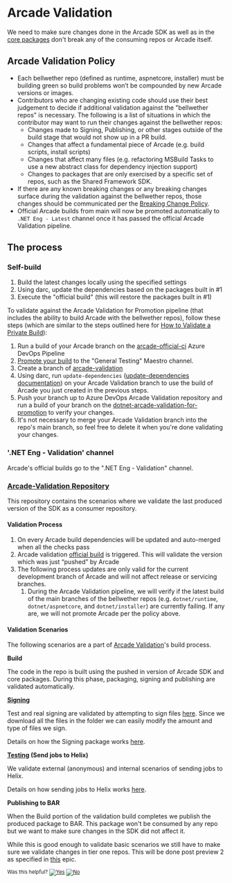 # Arcade Validation

We need to make sure changes done in the Arcade SDK as well as in the [core packages](https://github.com/dotnet/arcade/tree/master/Documentation/CorePackages) don't break any of the consuming repos or Arcade itself. 

## Arcade Validation Policy

- Each bellwether repo (defined as runtime, aspnetcore, installer) must be building green so build problems won’t be compounded by new Arcade versions or images.
- Contributors who are changing existing code should use their best judgement to decide if additional validation against the "bellwether repos" is necessary. The following is a list of situations in which the contributor may want to run their changes against the bellwether repos: 
  - Changes made to Signing, Publishing, or other stages outside of the build stage that would not show up in a PR build. 
  - Changes that affect a fundamental piece of Arcade (e.g. build scripts, install scripts)
  - Changes that affect many files (e.g. refactoring MSBuild Tasks to use a new abstract class for dependency injection support)
  - Changes to packages that are only exercised by a specific set of repos, such as the Shared Framework SDK. 
- If there are any known breaking changes or any breaking changes surface during the validation against the bellwether repos, those changes should be communicated per the [Breaking Change Policy](../Policy/ChangesPolicy.md).
- Official Arcade builds from main will now be promoted automatically to `.NET Eng - Latest` channel once it has passed the official Arcade Validation pipeline. 

## The process

### Self-build

1. Build the latest changes locally using the specified settings
2. Using darc, update the dependencies based on the packages built in #1
3. Execute the "official build" (this will restore the packages built in #1)

To validate against the Arcade Validation for Promotion pipeline (that includes the ability to build Arcade with the bellwether repos), follow these steps (which are similar to the steps outlined here for [How to Validate a Private Build](https://github.com/dotnet/arcade/blob/master/Documentation/Policy/TestingMSBuildGuidance.md#how-to-validate-a-private-build)):

1. Run a build of your Arcade branch on the [arcade-official-ci](https://dnceng.visualstudio.com/internal/_build?definitionId=6) Azure DevOps Pipeline
2. [Promote your build](../Darc.md#add-build-to-channel) to the "General Testing" Maestro channel. 
3. Create a branch of [arcade-validation](https://github.com/dotnet/arcade-validation)
4. Using darc, run `update-dependencies` ([update-dependencies documentation](../Darc.md#updating-dependencies-in-your-local-repository)) on your Arcade Validation branch to use the build of Arcade you just created in the previous steps. 
5. Push your branch up to Azure DevOps Arcade Validation repository and run a build of your branch on the [dotnet-arcade-validation-for-promotion](https://dev.azure.com/dnceng/internal/_build?definitionId=838&_a=summary) to verify your changes. 
6. It's not necessary to merge your Arcade Validation branch into the repo's main branch, so feel free to delete it when you're done validating your changes.

### '.NET Eng - Validation' channel

Arcade's official builds go to the ".NET Eng - Validation" channel.

### [Arcade-Validation Repository](https://github.com/dotnet/arcade-validation)

This repository contains the scenarios where we validate the last produced version of the SDK as a consumer repository.

#### Validation Process

1. On every Arcade build dependencies will be updated and auto-merged when all the checks pass
2. Arcade validation [official build](https://dnceng.visualstudio.com/internal/_build?definitionId=282) 
is triggered. This will validate the version which was just “pushed” by Arcade
3. The following process updates are only valid for the current development branch of Arcade and will not affect release or servicing branches. 
    1. During the Arcade Validation pipeline, we will verify if the latest build of the main branches of the bellwether repos (e.g. `dotnet/runtime`, `dotnet/aspnetcore`, and `dotnet/installer`) are currently failing. If any are, we will not promote Arcade per the policy above. 

#### Validation Scenarios

The following scenarios are a part of [Arcade Validation](https://github.com/dotnet/arcade-validation)'s build process.

**Build**

The code in the repo is built using the pushed in version of Arcade SDK and core packages. During this phase, packaging, signing and publishing are validated automatically.

**[Signing](https://github.com/dotnet/arcade-validation/tree/master/eng/validation/templates/signing)**

Test and real signing are validated by attempting to sign files [here](https://github.com/dotnet/arcade-validation/tree/master/src/Validation/Resources). 
Since we download all the files in the folder we can easily modify the amount and type of files we sign.

Details on how the Signing package works [here](https://github.com/dotnet/arcade/blob/master/Documentation/CorePackages/Signing.md).

**[Testing](https://github.com/dotnet/arcade-validation/tree/master/eng/validation/templates/testing) (Send jobs to Helix)**

We validate external (anonymous) and internal scenarios of sending jobs to Helix.

Details on how sending jobs to Helix works [here](https://github.com/dotnet/arcade/blob/master/Documentation/AzureDevOps/SendingJobsToHelix.md).

**Publishing to BAR**

When the Build portion of the validation build completes we publish the produced package to BAR. This package won't be consumed by any repo but we want to make sure changes in the SDK did not affect it.

While this is good enough to validate basic scenarios we still have to make sure we validate changes in tier one repos. This will be done post preview 2 as specified in [this](https://github.com/dotnet/arcade/issues/111) epic.


<!-- Begin Generated Content: Doc Feedback -->
<sub>Was this helpful? [![Yes](https://helix.dot.net/f/ip/5?p=Documentation%5CValidation%5COverview.md)](https://helix.dot.net/f/p/5?p=Documentation%5CValidation%5COverview.md) [![No](https://helix.dot.net/f/in)](https://helix.dot.net/f/n/5?p=Documentation%5CValidation%5COverview.md)</sub>
<!-- End Generated Content-->
